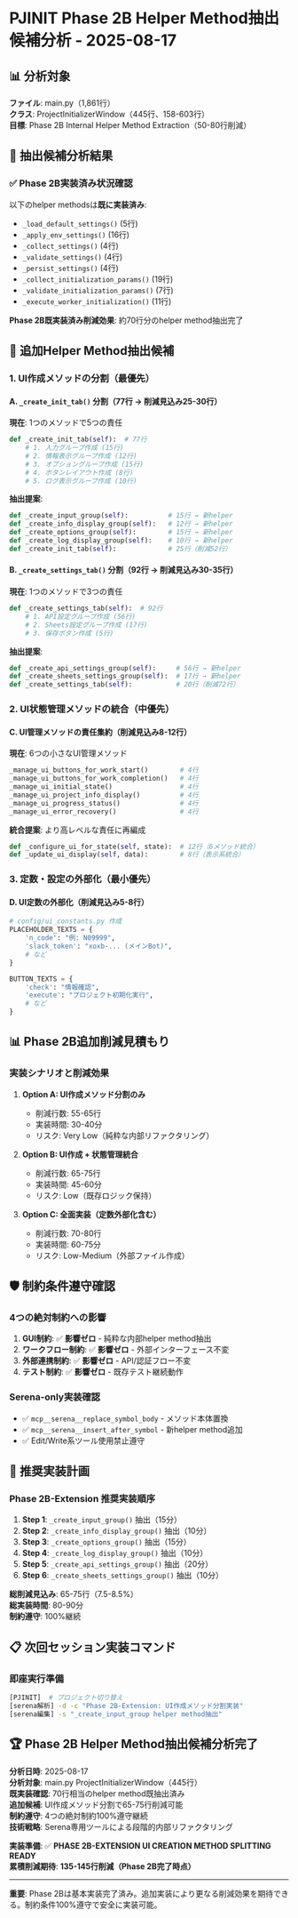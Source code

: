 # PJINIT Phase 2B Helper Method抽出候補分析 - 2025-08-17

## 📊 分析対象
**ファイル**: main.py（1,861行）  
**クラス**: ProjectInitializerWindow（445行、158-603行）  
**目標**: Phase 2B Internal Helper Method Extraction（50-80行削減）  

## 🎯 抽出候補分析結果

### ✅ Phase 2B実装済み状況確認
以下のhelper methodsは**既に実装済み**:
- `_load_default_settings()` (5行)
- `_apply_env_settings()` (16行)
- `_collect_settings()` (4行)
- `_validate_settings()` (4行)
- `_persist_settings()` (4行)
- `_collect_initialization_params()` (19行)
- `_validate_initialization_params()` (7行)
- `_execute_worker_initialization()` (11行)

**Phase 2B既実装済み削減効果**: 約70行分のhelper method抽出完了

## 🎯 追加Helper Method抽出候補

### 1. UI作成メソッドの分割（最優先）

#### A. `_create_init_tab()` 分割（77行 → 削減見込み25-30行）
**現在**: 1つのメソッドで5つの責任
```python
def _create_init_tab(self):  # 77行
    # 1. 入力グループ作成 (15行)
    # 2. 情報表示グループ作成 (12行)  
    # 3. オプショングループ作成 (15行)
    # 4. ボタンレイアウト作成 (8行)
    # 5. ログ表示グループ作成 (10行)
```

**抽出提案**:
```python
def _create_input_group(self):          # 15行 → 新helper
def _create_info_display_group(self):   # 12行 → 新helper  
def _create_options_group(self):        # 15行 → 新helper
def _create_log_display_group(self):    # 10行 → 新helper
def _create_init_tab(self):             # 25行（削減52行）
```

#### B. `_create_settings_tab()` 分割（92行 → 削減見込み30-35行）
**現在**: 1つのメソッドで3つの責任
```python
def _create_settings_tab(self):  # 92行
    # 1. API設定グループ作成 (56行)
    # 2. Sheets設定グループ作成 (17行)
    # 3. 保存ボタン作成 (5行)
```

**抽出提案**:
```python
def _create_api_settings_group(self):     # 56行 → 新helper
def _create_sheets_settings_group(self):  # 17行 → 新helper
def _create_settings_tab(self):           # 20行（削減72行）
```

### 2. UI状態管理メソッドの統合（中優先）

#### C. UI管理メソッドの責任集約（削減見込み8-12行）
**現在**: 6つの小さなUI管理メソッド
```python
_manage_ui_buttons_for_work_start()        # 4行
_manage_ui_buttons_for_work_completion()   # 4行  
_manage_ui_initial_state()                 # 4行
_manage_ui_project_info_display()          # 4行
_manage_ui_progress_status()               # 4行
_manage_ui_error_recovery()                # 4行
```

**統合提案**: より高レベルな責任に再編成
```python
def _configure_ui_for_state(self, state):  # 12行（6メソッド統合）
def _update_ui_display(self, data):        # 8行（表示系統合）
```

### 3. 定数・設定の外部化（最小優先）

#### D. UI定数の外部化（削減見込み5-8行）
```python
# config/ui_constants.py 作成
PLACEHOLDER_TEXTS = {
    'n_code': "例: N09999",
    'slack_token': "xoxb-... (メインBot)",
    # など
}

BUTTON_TEXTS = {
    'check': "情報確認", 
    'execute': "プロジェクト初期化実行",
    # など
}
```

## 📊 Phase 2B追加削減見積もり

### 実装シナリオと削減効果
1. **Option A: UI作成メソッド分割のみ**
   - 削減行数: 55-65行
   - 実装時間: 30-40分
   - リスク: Very Low（純粋な内部リファクタリング）

2. **Option B: UI作成 + 状態管理統合**
   - 削減行数: 65-75行  
   - 実装時間: 45-60分
   - リスク: Low（既存ロジック保持）

3. **Option C: 全面実装（定数外部化含む）**
   - 削減行数: 70-80行
   - 実装時間: 60-75分
   - リスク: Low-Medium（外部ファイル作成）

## 🛡️ 制約条件遵守確認

### 4つの絶対制約への影響
1. **GUI制約**: ✅ **影響ゼロ** - 純粋な内部helper method抽出
2. **ワークフロー制約**: ✅ **影響ゼロ** - 外部インターフェース不変
3. **外部連携制約**: ✅ **影響ゼロ** - API/認証フロー不変
4. **テスト制約**: ✅ **影響ゼロ** - 既存テスト継続動作

### Serena-only実装確認
- ✅ `mcp__serena__replace_symbol_body` - メソッド本体置換
- ✅ `mcp__serena__insert_after_symbol` - 新helper method追加
- ✅ Edit/Write系ツール使用禁止遵守

## 🚀 推奨実装計画

### Phase 2B-Extension 推奨実装順序
1. **Step 1**: `_create_input_group()` 抽出（15分）
2. **Step 2**: `_create_info_display_group()` 抽出（10分）
3. **Step 3**: `_create_options_group()` 抽出（15分）
4. **Step 4**: `_create_log_display_group()` 抽出（10分）
5. **Step 5**: `_create_api_settings_group()` 抽出（20分）
6. **Step 6**: `_create_sheets_settings_group()` 抽出（10分）

**総削減見込み**: 65-75行（7.5-8.5%）  
**総実装時間**: 80-90分  
**制約遵守**: 100%継続  

## 📋 次回セッション実装コマンド

### 即座実行準備
```bash
[PJINIT]  # プロジェクト切り替え
[serena解析] -d -c "Phase 2B-Extension: UI作成メソッド分割実装"
[serena編集] -s "_create_input_group helper method抽出"
```

## 🏆 Phase 2B Helper Method抽出候補分析完了

**分析日時**: 2025-08-17  
**分析対象**: main.py ProjectInitializerWindow（445行）  
**既実装確認**: 70行相当のhelper method既抽出済み  
**追加候補**: UI作成メソッド分割で65-75行削減可能  
**制約遵守**: 4つの絶対制約100%遵守継続  
**技術戦略**: Serena専用ツールによる段階的内部リファクタリング  

**実装準備**: ✅ **PHASE 2B-EXTENSION UI CREATION METHOD SPLITTING READY**  
**累積削減期待**: **135-145行削減（Phase 2B完了時点）**

---

**重要**: Phase 2Bは基本実装完了済み。追加実装により更なる削減効果を期待できる。制約条件100%遵守で安全に実装可能。